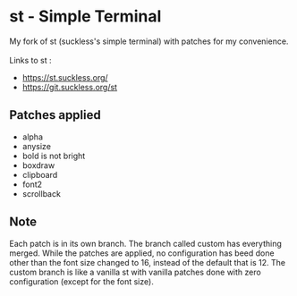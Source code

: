 # st - Simple Terminal
My fork of st (suckless's simple terminal) with patches for my convenience.\
\
Links to st :
+ https://st.suckless.org/
+ https://git.suckless.org/st


## Patches applied
+ alpha
+ anysize
+ bold is not bright
+ boxdraw
+ clipboard
+ font2
+ scrollback


## Note
Each patch is in its own branch. The branch called custom has everything merged. While the patches are applied, no configuration has beed done other than the font size changed to 16, instead of the default that is 12. The custom branch is like a vanilla st with vanilla patches done with zero configuration (except for the font size).
